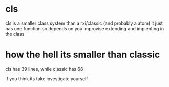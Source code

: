 # cls

cls is a smaller class system than a rxi/classic (and probably a atom)
it just has one function so depends on you improvise extending and implenting in the class

# how the hell its smaller than classic

cls has 39 lines, while classic has 68

if you think its fake investigate yourself
